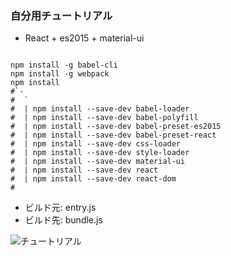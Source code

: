 ### 自分用チュートリアル

* React + es2015 + material-ui

```shell

npm install -g babel-cli
npm install -g webpack
npm install
#`-
#  `
#  | npm install --save-dev babel-loader
#  | npm install --save-dev babel-polyfill
#  | npm install --save-dev babel-preset-es2015
#  | npm install --save-dev babel-preset-react
#  | npm install --save-dev css-loader
#  | npm install --save-dev style-loader
#  | npm install --save-dev material-ui
#  | npm install --save-dev react
#  | npm install --save-dev react-dom
#
```

* ビルド元: entry.js
* ビルド先: bundle.js

![チュートリアル](http://rinsymbol.sakura.ne.jp/github_images/react_es2015_material-ui.JPG)